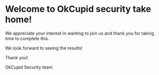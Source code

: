 # Welcome to OkCupid security take home! 


We appreciate your interest in wanting to join us and thank you for taking time to complete this. 

We look forward to seeing the results!

Thank you!

 OkCupid Security team 